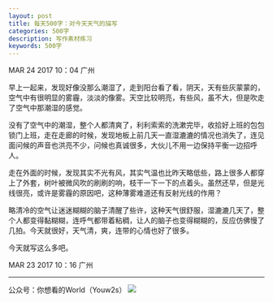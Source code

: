 ```yaml
---
layout: post
title: 每天500字：对今天天气的描写
categories: 500字
description: 写作素材练习
keywords: 500字
---
```


MAR 24 2017  10：04 广州

早上一起来，发现好像没那么潮湿了，走到阳台看了看，阴天，天有些灰蒙蒙的，空气中有很明显的雾霾，淡淡的像雾。天空比较明亮，有些风，虽不大，但是吹走了空气中那潮湿的感觉。

没有了空气中的潮湿，整个人都清爽了，利利索索的洗漱完毕，收拾好上班的包包锁门上班，走在走廊的时候，发现地板上前几天一直湿漉漉的情况也消失了，连见面问候的声音也洪亮不少，问候也真诚很多，大伙儿不用一边保持平衡一边招呼人。

走在外面的时候，发现其实不光有风，其实气温也比昨天略低些，路上很多人都穿上了外套，树叶被微风吹的刷刷的响，枝干一下一下的点着头。虽然还早，但是光线很亮，或许是雾霾的原因吧，这种薄雾难道还有反射光线的作用？

略清冷的空气让迷迷糊糊的脑子清醒了些许，这种天气很舒服，湿漉漉几天了，整个人都变得黏糊糊，连呼气都带着粘稠，让人的脑子也变得糊糊的，反应仿佛慢了几拍。今天就很好，天气清，爽，连带的心情也好了很多。

今天就写这么多吧。

MAR 23 2017  10：16 广州

---- 
公众号：你想看的World（Youw2s）
![][image-1]

[image-1]:	http://upload-images.jianshu.io/upload_images/3342594-dca1f89eba3e50ca.jpg?imageMogr2/auto-orient/strip%7CimageView2/2/w/1240